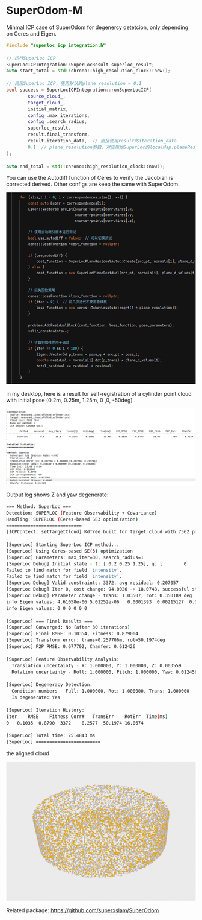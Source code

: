 # SuperOdom-M
Minmal ICP case of SuperOdom for degenercy detetcion, only depending on Ceres and Eigen.

```c++
#include "superloc_icp_integration.h"

// 运行SuperLoc ICP
SuperLocICPIntegration::SuperLocResult superloc_result;
auto start_total = std::chrono::high_resolution_clock::now();

// 调用SuperLoc ICP，使用默认的plane_resolution = 0.1
bool success = SuperLocICPIntegration::runSuperLocICP(
        source_cloud_,
        target_cloud_,
        initial_matrix,
        config_.max_iterations,
        config_.search_radius,
        superloc_result,
        result.final_transform,
        result.iteration_data,  // 直接使用result的iteration_data
        0.1  // plane_resolution参数，对应原始SuperLoc的localMap.planeRes_
);

auto end_total = std::chrono::high_resolution_clock::now();

```

You can use the Autodiff function of Ceres to verify  the Jacobian is corrected derived. Other configs are keep the same with SuperOdom.

![image-20250613153500037](./README/image-20250613153500037.png)

in my desktop, here is a result for self-registration of a cylinder point cloud with initial pose (0.2m, 0.25m, 1.25m, 0 ,0, -50deg) .

![image-20250613153743410](./README/image-20250613153743410.png)

Output log shows Z and yaw degenerate:

```bash
=== Method: SuperLoc ===
Detection: SUPERLOC (Feature Observability + Covariance)
Handling: SUPERLOC (Ceres-based SE3 optimization)
============================
[ICPContext::setTargetCloud] KdTree built for target cloud with 7562 points.

[SuperLoc] Starting SuperLoc ICP method...
[SuperLoc] Using Ceres-based SE(3) optimization
[SuperLoc] Parameters: max_iter=30, search_radius=1
[SuperLoc Debug] Initial state - t: [ 0.2 0.25 1.25], q: [        0         0 -0.422618  0.906308]
Failed to find match for field 'intensity'.
Failed to find match for field 'intensity'.
[SuperLoc Debug] Valid constraints: 3372, avg residual: 0.207057
[SuperLoc Debug] Iter 0, cost change: 94.0026 -> 18.0748, successful steps: 2
[SuperLoc Debug] Parameter change - trans: 1.03507, rot: 0.350189 deg
info Eigen values: 4.61058e-06 5.01252e-06   0.0001393  0.00215127  0.00240307    0.121005
info Eigen values: 0 0 0 0 0 0

[SuperLoc] === Final Results ===
[SuperLoc] Converged: No (after 30 iterations)
[SuperLoc] Final RMSE: 0.10354, Fitness: 0.879004
[SuperLoc] Transform error: trans=0.257706m, rot=50.1974deg
[SuperLoc] P2P RMSE: 0.677702, Chamfer: 0.612426

[SuperLoc] Feature Observability Analysis:
  Translation uncertainty - X: 1.000000, Y: 1.000000, Z: 0.003559
  Rotation uncertainty - Roll: 1.000000, Pitch: 1.000000, Yaw: 0.012456

[SuperLoc] Degeneracy Detection:
  Condition numbers - Full: 1.000000, Rot: 1.000000, Trans: 1.000000
  Is degenerate: Yes

[SuperLoc] Iteration History:
Iter	RMSE	Fitness	Corr#	TransErr	RotErr	Time(ms)
0	0.1035	0.8790	3372	0.2577	50.1974	16.0674

[SuperLoc] Total time: 25.4843 ms
[SuperLoc] ========================
```

the aligned cloud

![image-20250613154052218](./README/image-20250613154052218.png)

Related package:  https://github.com/superxslam/SuperOdom

 
